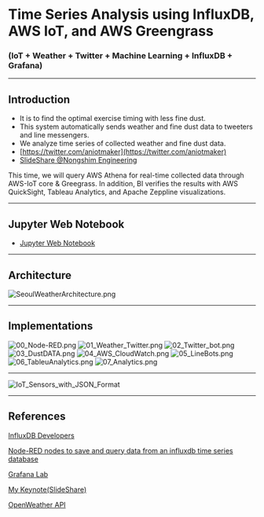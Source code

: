 # Time Series Analysis using InfluxDB, AWS IoT, and AWS Greengrass
### (IoT + Weather + Twitter + Machine Learning + InfluxDB + Grafana)

***

## Introduction
- It is to find the optimal exercise timing with less fine dust.
- This system automatically sends weather and fine dust data to tweeters and line messengers.
- We analyze time series of collected weather and fine dust data.
- [https://twitter.com/aniotmaker](https://twitter.com/aniotmaker)
- [SlideShare @Nongshim Engineering](https://www.slideshare.net/StephenHaesungLee/aws-iot-aws-greengrass-for-time-series-analysis-english-ver)

This time, we will query AWS Athena for real-time collected data through AWS-IoT core & Greegrass.
In addition, BI verifies the results with AWS QuickSight, Tableau Analytics, and Apache Zeppline visualizations.

---

## Jupyter Web Notebook
 * [Jupyter Web Notebook](https://nbviewer.jupyter.org/github/leehaesung/seoul_weather_twitter_Analysis/blob/master/01_files/SeoulWeather_pm2p5c_csv.ipynb)

---

## Architecture
![SeoulWeatherArchitecture.png](https://raw.githubusercontent.com/leehaesung/seoul_weather_twitter_Analysis/master/01_files/SeoulWeatherArchitecture.png)

---

## Implementations
![00_Node-RED.png](https://raw.githubusercontent.com/leehaesung/seoul_weather_twitter_Analysis/master/01_files/00_Node-RED.png)
![01_Weather_Twitter.png](https://raw.githubusercontent.com/leehaesung/seoul_weather_twitter_Analysis/master/01_files/01_Weather_Twitter.png)
![02_Twitter_bot.png](https://raw.githubusercontent.com/leehaesung/seoul_weather_twitter_Analysis/master/01_files/02_Twitter_bot.png)
![03_DustDATA.png](https://raw.githubusercontent.com/leehaesung/seoul_weather_twitter_Analysis/master/01_files/03_DustDATA.png)
![04_AWS_CloudWatch.png](https://raw.githubusercontent.com/leehaesung/seoul_weather_twitter_Analysis/master/01_files/04_AWS_CloudWatch.png)
![05_LineBots.png](https://raw.githubusercontent.com/leehaesung/seoul_weather_twitter_Analysis/master/01_files/05_LineBots.png)
![06_TableuAnalytics.png](https://raw.githubusercontent.com/leehaesung/seoul_weather_twitter_Analysis/master/01_files/06_TableuAnalytics.png)
![07_Analytics.png](https://raw.githubusercontent.com/leehaesung/seoul_weather_twitter_Analysis/master/01_files/07_Analytics.png)

---

![IoT_Sensors_with_JSON_Format](https://raw.githubusercontent.com/leehaesung/seoul_weather_twitter_Analysis/master/01_files/IoT_Sensors_with_JSON_Format.png)

---

## References

[InfluxDB Developers](https://www.influxdata.com/)

[Node-RED nodes to save and query data from an influxdb time series database](https://flows.nodered.org/node/node-red-contrib-influxdb)

[Grafana Lab](https://grafana.com/)

[My Keynote(SlideShare)](https://www.slideshare.net/StephenHaesungLee/aws-iot-aws-greengrass-for-time-series-analysis-english-ver)

[OpenWeather API](https://openweathermap.org/)


